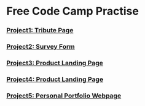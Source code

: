 # Free Code Camp Practise

### [Project1: Tribute Page](https://prakashatma.github.io/free_code_camp/project1/)

### [Project2: Survey Form](https://prakashatma.github.io/free_code_camp/project2/)

### [Project3: Product Landing Page](https://prakashatma.github.io/free_code_camp/project3/)

### [Project4: Product Landing Page](https://prakashatma.github.io/free_code_camp/project4/)

### [Project5: Personal Portfolio Webpage](https://prakashatma.github.io/free_code_camp/project5/)